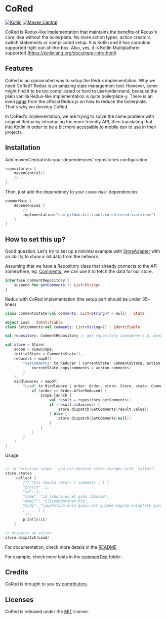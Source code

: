 # CoRed

[![Kotlin](https://img.shields.io/badge/kotlin-1.4-blue.svg)](http://kotlinlang.org)
[![Maven Central](https://img.shields.io/maven-central/v/com.github.kittinunf.cored/cored?label=Maven%20Central)](https://search.maven.org/artifact/com.github.kittinunf.cored/cored)

CoRed is Redux-like implementation that maintains the benefits of Redux's core idea without the
boilerplate. No more action types, action creators, switch statements or complicated setup. It is
Kotlin and it has coroutine supported right out-of-the-box. Also, yes, it is Kotlin Multiplatform
supported (https://kotlinlang.org/docs/mpp-intro.html)

## Features

CoRed is an opinionated way to setup the Redux implementation. Why we need CoRed? Redux is an
amazing state management tool. However, some might find it to be too complicated or hard to
use/understand, because the plain vanilla Redux-like implementation is quite boilerplate-y. There is
an even
[page](https://redux.js.org/recipes/reducing-boilerplate/) from the official Redux.js on how to
reduce the boilerplate. That's why we develop CoRed.

In CoRed's implementation, we are trying to solve the same problem with original Redux by
introducing the more friendly API, then translating that into Kotlin in order to be a bit more
accessible to mobile dev to use in their projects.

## Installation

Add mavenCentral into your dependencies' repositories configuration

```kotlin
repositories {
    mavenCentral()
    // ...
}
```

Then, just add the dependency to your `commonMain` dependencies

```kotlin
commonMain {
    dependencies {
        // ...
        implementation("com.github.kittinunf.cored:cored:«version»")
    }
}
``` 

## How to set this up?

Good question. Let's try to set up a minimal example
with [StoreAdapter](./cored/src/commonMain/kotlin/com/github/kittinunf/cored/StoreAdapter.kt) with
an ability to show a list data from the network.

Assuming that we have a Repository class that already connects to the API somewhere,
eg. [Comments](http://jsonplaceholder.typicode.com/comments), we can use it to fetch the data for
our store.

```kotlin
interface CommentRepository {
    suspend fun getComments(): List<String>
}
```

Redux with CoRed implementation (the setup part should be under 35~ lines)

```kotlin
class CommentsState(val comments: List<String>? = null) : State

object Load : Identifiable
class SetComments(val comments: List<String>?) : Identifiable

val repository: CommentRepository // get repository somewhere e.g. manually create, DI, or 3rd party library

val store = Store(
    scope = viewScope,
    initialState = CommentsState(),
    reducers = mapOf(
        "SetComments" to Reducer { currentState: CommentsState, action: SetComments ->
            currentState.copy(comments = action.comments)
        }
    ),
    middlewares = mapOf(
        "Load" to Middleware { order: Order, store: Store, state: CommentsState, action: Load ->
            if (order == Order.AfterReduced) {
                scope.launch {
                    val result = repository.getComments()
                    if (result.isSuccess) {
                        store.dispatch(SetComments(result.value))
                    } else {
                        store.dispatch(SetComments(null))
                    }
                }
            }
        }
    )
)

```

Usage

```kotlin

// in Coroutine scope - you can observe state changes with `collect`
store.states
    .collect {
        /** This should return { comments : [ {
        "postId": 1,
        "id": 1,
        "name": "id labore ex et quam laborum",
        "email": "Eliseo@gardner.biz",
        "body": "laudantium enim quasi est quidem magnam voluptate ipsam eos\ntempora quo necessitatibus\ndolor quam autem quasi\nreiciendis et nam sapiente accusantium"
        }, ... ] }
         **/
        println(it)
    }

// dispatch an action 
store.dispatch(Load)
```

For documentation, check more details in the [README](./cored/README.md)

For example, check more tests in the
[commonTest](./cored/src/commonTest/kotlin/com/github/kittinunf/cored/StoreAdapterTest.kt) folder.

## Credits

CoRed is brought to you by [contributors](https://github.com/kittinunf/CoRed/graphs/contributors).

## Licenses

CoRed is released under the [MIT](https://opensource.org/licenses/MIT) license.
